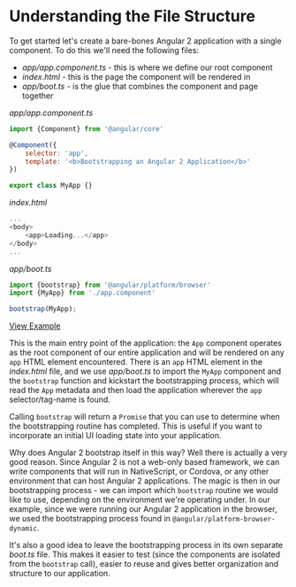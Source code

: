 # Understanding the File Structure

To get started let's create a bare-bones Angular 2 application with a single component. To do this we'll need the following files:

- *app/app.component.ts* - this is where we define our root component
- *index.html* - this is the page the component will be rendered in
- *app/boot.ts* - is the glue that combines the component and page together

*app/app.component.ts*

```js
import {Component} from '@angular/core'

@Component({
	selector: 'app',
	template: '<b>Bootstrapping an Angular 2 Application</b>'
})

export class MyApp {}
```
*index.html*

```js
...
<body>
	<app>Loading...</app>
</body>
...
```

*app/boot.ts*

```js
import {bootstrap} from '@angular/platform/browser'
import {MyApp} from './app.component'

bootstrap(MyApp);
```

[View Example](https://plnkr.co/edit/RVzLRp3rt4LgQfGSHIsx?p=preview)

This is the main entry point of the application: the `App` component operates as the root component of our entire application and will be rendered on any `app` HTML element encountered. There is an `app` HTML element in the *index.html* file, and we use *app/boot.ts* to import the `MyApp` component and the `bootstrap` function and kickstart the bootstrapping process, which will read the `App` metadata and then load the application wherever the `app` selector/tag-name is found.

Calling `bootstrap` will return a `Promise` that you can use to determine when the bootstrapping routine has completed. This is useful if you want to incorporate an initial UI loading state into your application.

Why does Angular 2 bootstrap itself in this way? Well there is actually a very good reason. Since Angular 2 is not a web-only based framework, we can write components that will run in NativeScript, or Cordova, or any other environment that can host Angular 2 applications. The magic is then in our bootstrapping process - we can import which `bootstrap` routine we would like to use, depending on the environment we're operating under. In our example, since we were running our Angular 2 application in the browser, we used the bootstrapping process found in `@angular/platform-browser-dynamic`.

It's also a good idea to leave the bootstrapping process in its own separate *boot.ts* file. This makes it easier to test (since the components are isolated from the `bootstrap` call), easier to reuse and gives better organization and structure to our application.

